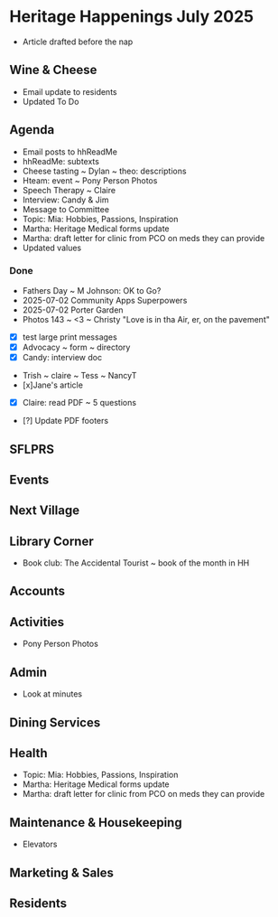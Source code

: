 # Heritage Happenings July 2025

* Article drafted before the nap

## Wine & Cheese

* Email update to residents
* Updated To Do

## Agenda

* Email posts to hhReadMe
* hhReadMe: subtexts
* Cheese tasting ~ Dylan ~ theo: descriptions
* Hteam: event ~ Pony Person Photos
* Speech Therapy ~ Claire
* Interview: Candy & Jim
* Message to Committee
* Topic: Mia: Hobbies, Passions, Inspiration
* Martha: Heritage Medical forms update
* Martha: draft letter for clinic from PCO on meds they can provide
* Updated values

### Done

* Fathers Day ~ M Johnson: OK to Go?
* 2025-07-02 Community Apps Superpowers
* 2025-07-02 Porter Garden
* Photos 143 ~ <3 ~ Christy "Love is in tha Air, er, on the pavement"
* [x] test large print messages
* [x] Advocacy ~ form ~ directory
* [x] Candy: interview doc
* Trish ~ claire ~ Tess ~ NancyT
* [x]Jane's article
* [x] Claire: read PDF ~ 5 questions
* [?] Update PDF footers

## SFLPRS

## Events

## Next Village

## Library Corner

* Book club: The Accidental Tourist ~ book of the month in HH

## Accounts

## Activities

* Pony Person Photos

## Admin

* Look at minutes

## Dining Services


## Health

* Topic: Mia: Hobbies, Passions, Inspiration
* Martha: Heritage Medical forms update
* Martha: draft letter for clinic from PCO on meds they can provide

## Maintenance & Housekeeping

* Elevators

## Marketing & Sales


## Residents
